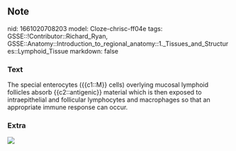 ## Note
nid: 1661020708203
model: Cloze-chrisc-ff04e
tags: GSSE::!Contributor::Richard_Ryan, GSSE::Anatomy::Introduction_to_regional_anatomy::1._Tissues_and_Structures::Lymphoid_Tissue
markdown: false

### Text
<div class="toggle">
  The special enterocytes ({{c1::M}} cells) overlying mucosal
  lymphoid follicles absorb {{c2::antigenic}} material which is
  then exposed to intraepithelial and follicular lymphocytes and
  macrophages so that an appropriate immune response can occur.
</div>

### Extra
<img src="41385_2013_Article_BFmi201330_Fig1_HTML.jpg">
